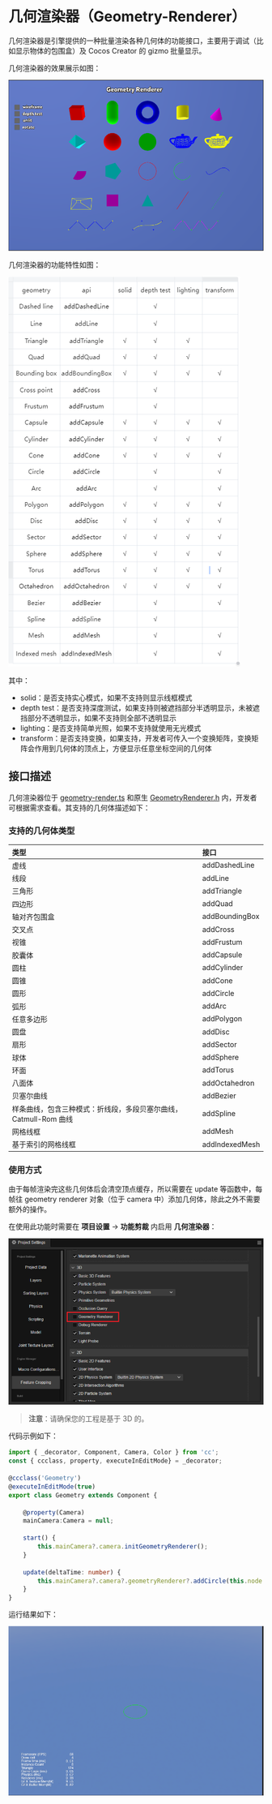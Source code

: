 # 几何渲染器（Geometry-Renderer）

几何渲染器是引擎提供的一种批量渲染各种几何体的功能接口，主要用于调试（比如显示物体的包围盒）及 Cocos Creator 的 gizmo 批量显示。

几何渲染器的效果展示如图：

![geometry-renderer-demo](./geometry-renderer-demo.png)

几何渲染器的功能特性如图：

![geometry-renderer-features](./geometry-renderer-features.png)

其中：
- solid：是否支持实心模式，如果不支持则显示线框模式
- depth test：是否支持深度测试，如果支持则被遮挡部分半透明显示，未被遮挡部分不透明显示，如果不支持则全部不透明显示
- lighting：是否支持简单光照，如果不支持就使用无光模式
- transform：是否支持变换，如果支持，开发者可传入一个变换矩阵，变换矩阵会作用到几何体的顶点上，方便显示任意坐标空间的几何体

## 接口描述

几何渲染器位于 [geometry-render.ts](https://github.com/cocos/cocos-engine/blob/v3.8.0/cocos/core/pipeline/geometry-renderer.ts) 和原生 [GeometryRenderer.h](https://github.com/cocos/cocos-engine/blob/v3.8.0/native/cocos/renderer/pipeline/GeometryRenderer.h) 内，开发者可根据需求查看。其支持的几何体描述如下：

### 支持的几何体类型

| 类型 | 接口 |
|:--|:--|
| 虚线 | addDashedLine |
| 线段 | addLine |
| 三角形 | addTriangle |
| 四边形 | addQuad |
| 轴对齐包围盒 | addBoundingBox |
| 交叉点 | addCross |
| 视锥 | addFrustum |
| 胶囊体 | addCapsule |
| 圆柱 | addCylinder |
| 圆锥 | addCone |
| 圆形 | addCircle |
| 弧形 | addArc |
| 任意多边形 | addPolygon |
| 圆盘 | addDisc |
| 扇形 | addSector |
| 球体 | addSphere |
| 环面 | addTorus |
| 八面体 | addOctahedron |
| 贝塞尔曲线 | addBezier |
| 样条曲线，包含三种模式：折线段，多段贝塞尔曲线，Catmull-Rom 曲线 | addSpline |
| 网格线框 | addMesh |
| 基于索引的网格线框 | addIndexedMesh |

### 使用方式

由于每帧渲染完这些几何体后会清空顶点缓存，所以需要在 update 等函数中，每帧往 geometry renderer 对象（位于 camera 中）添加几何体，除此之外不需要额外的操作。

在使用此功能时需要在 **项目设置** -> **功能剪裁** 内启用 **几何渲染器**：

![enable geometry renderer](enable-geometry-renderer.png)

> **注意**：请确保您的工程是基于 3D 的。

代码示例如下：

```ts
import { _decorator, Component, Camera, Color } from 'cc';
const { ccclass, property, executeInEditMode} = _decorator;

@ccclass('Geometry')
@executeInEditMode(true)
export class Geometry extends Component {

    @property(Camera)
    mainCamera:Camera = null;

    start() {        
        this.mainCamera?.camera.initGeometryRenderer();
    }

    update(deltaTime: number) {
        this.mainCamera?.camera?.geometryRenderer?.addCircle(this.node.worldPosition, 1, Color.GREEN, 20);
    }
}
```

运行结果如下：

![result](result.png)
